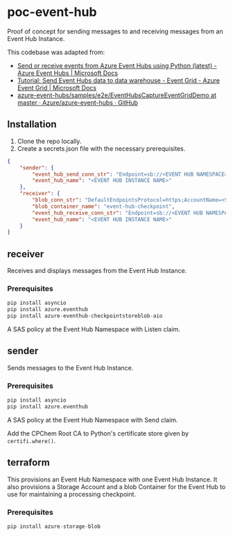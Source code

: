 # poc-event-hub
Proof of concept for sending messages to and receiving messages from an Event Hub Instance.

This codebase was adapted from:
- [Send or receive events from Azure Event Hubs using Python (latest) - Azure Event Hubs | Microsoft Docs](https://docs.microsoft.com/en-us/azure/event-hubs/event-hubs-python-get-started-send)
- [Tutorial: Send Event Hubs data to data warehouse - Event Grid - Azure Event Grid | Microsoft Docs](https://docs.microsoft.com/en-us/azure/event-grid/event-grid-event-hubs-integration)
- [azure-event-hubs/samples/e2e/EventHubsCaptureEventGridDemo at master · Azure/azure-event-hubs · GitHub](https://github.com/Azure/azure-event-hubs/tree/master/samples/e2e/EventHubsCaptureEventGridDemo)

## Installation
1. Clone the repo locally.
2. Create a secrets.json file with the necessary prerequisites.

```json
{
    "sender": {
        "event_hub_send_conn_str": "Endpoint=sb://<EVENT HUB NAMESPACE>.servicebus.windows.net/;SharedAccessKeyName=<SEND POLICY NAME>;SharedAccessKey=<SEND POLICY KEY>",
        "event_hub_name": "<EVENT HUB INSTANCE NAME>"
    },
    "receiver": {
        "blob_conn_str": "DefaultEndpointsProtocol=https;AccountName=<STORAGE ACCOUNT NAME>;AccountKey=<STORAGE ACCOUNT ACCESS KEY>;EndpointSuffix=core.windows.net",
        "blob_container_name": "event-hub-checkpoint",
        "event_hub_receive_conn_str": "Endpoint=sb://<EVENT HUB NAMESPACE>.servicebus.windows.net/;SharedAccessKeyName=<RECEIVE POLICY NAME>;SharedAccessKey=<RECEIVE POLICY KEY>",
        "event_hub_name": "<EVENT HUB INSTANCE NAME>"
    }
}
```

## receiver
Receives and displays messages from the Event Hub Instance.

### Prerequisites
```python
pip install asyncio
pip install azure.eventhub
pip install azure-eventhub-checkpointstoreblob-aio
```

A SAS policy at the Event Hub Namespace with Listen claim.

## sender
Sends messages to the Event Hub Instance.

### Prerequisites
```python
pip install asyncio
pip install azure.eventhub
```

A SAS policy at the Event Hub Namespace with Send claim.

Add the CPChem Root CA to Python's certificate store given by `certifi.where()`.

## terraform
This provisions an Event Hub Namespace with one Event Hub Instance. It also provisions a Storage Account and a blob Container for the Event Hub to use for maintaining a processing checkpoint.

### Prerequisites

```python
pip install azure-storage-blob
```